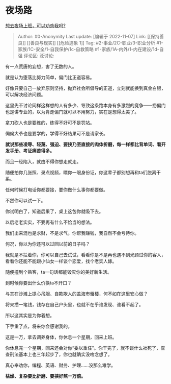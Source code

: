 # 夜场路
[想去夜场上班，可以劝劝我吗?](https://www.zhihu.com/question/555950640/answer/2747430184)

> Author: #0-Anonymity
> Last update: [编辑于 2022-11-07]
> Link: [[保持善良]] [[善良与现实]] [[危险迹象 1]]
> Tag: #2-事业/2C-职业/3-职业分析 #1-家族/1C-安全/1-自我保护/1c-自救策略 #1-家族/1A-内外/1-内在建设/1d-自强
> 评论区:
> 泛讨论:

有一点荒唐的妄想，害了无数的人。

就是认为堕落比努力简单，偏门比正道容易。

好像只要自己一放弃原则坚持，抛弃社会所倡导的正道，立刻就能换到真金白银，可以解决经济问题。

这里先不讨论同样这样想的人有多少、导致这条路本身有多激烈的竞争——捞偏门也是讲专业的，以为肯走偏门就可以不用努力，实在是想得太美了。

拿刀砍人也是要练的，练得不好可不是罚站。

伺候大爷也是要学的，学得不好结果可不是请家长。

**就说那些凌辱、轻蔑、强迫、要挟乃至直接的肉体折磨，每一样都比背单词、看开发手册、考证痛苦得多。**

而且一经陷入，就由不得你想走就走。

随便拍你几张照、录点视频，瞟你一眼身份证，你这辈子都别想再和ta们脱离干系。

任何时候打电话你都要接，要你做什么事你都要做。

不然你可以试一下。

你试明白了，知道后果了，桌上这包你就吸下去。

以后老老实实，不要再有什么不恰当的想法。

我们出来混也是求财，不是求气。你帮我赚钱，我自然不会亏待你。

何况，你以为你还可以过回以前的日子吗？

我就是不拦着你，你可以自己去试试，看看你是不是再也遇不到光顾过你的客人，看看你还能不能跟小仙女一样谈个恋爱，找个老实人嫁。

随便撞到个熟客，ta一句话都能毁灭你的美好新生活。

到时候你要出什么价换ta不开口？

与其在沙滩上提心吊胆、自欺欺人的盖海市蜃楼，何不如在这里安心做？

将来攒一笔钱，钱存在自己户头里，也就不在乎谁发现、谁看不起了。

所以这其实是为你着想。

下手重了点，将来你会感谢我的。

这是一万，拿去调养身体，你休息一个星期，回来上班。

你休息完一个星期，回来还会对你“委以重任”。你干完了，就不谈什么社死了，查查刑法基本上也三年起步了，你也就确实没啥念想了。

真心奉劝你，编程、英语、财务、护理……没那么难学。

**枯燥、复杂要比折磨、要挟好熬一万倍。**

